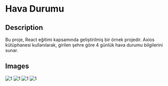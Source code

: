 <h1>Hava Durumu</h1>
<h2>Description</h2>
<p>Bu proje, React eğitimi kapsamında geliştirilmiş bir örnek projedir. Axios kütüphanesi kullanılarak, girilen şehre göre 4 günlük hava durumu bilgilerini sunar.</p>

<h2>Images</h2>
<img src="https://github.com/Dogukandogann/KatmanliBurgerProje/assets/134203440/531f8cdf-d727-40dc-a1d0-2e31eed8e970" alt="1" style="max-width: 100%;">
<img src=https://github.com/Dogukandogann/KatmanliBurgerProje/assets/134203440/21645abb-52a0-43ce-9481-52e2cc11ffc6" alt="1" style="max-width: 100%;">
<img src="https://github.com/Dogukandogann/KatmanliBurgerProje/assets/134203440/98e879e8-1597-4d08-bd1c-9d15538be01a" alt="1" style="max-width: 100%;">
<img src="https://github.com/Dogukandogann/KatmanliBurgerProje/assets/134203440/5d12a53f-7563-41c4-bc36-a99a3c1b5c1e" alt="1" style="max-width: 100%;">

